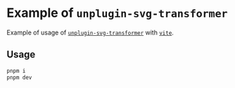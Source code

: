 # Example of `unplugin-svg-transformer`

Example of usage of [`unplugin-svg-transformer`](https://github.com/kiwilan/unplugin-svg-transformer) with [`vite`](https://vitejs.dev/).

## Usage

```bash
pnpm i
pnpm dev
```
